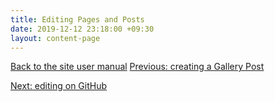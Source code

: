 ```yaml
---
title: Editing Pages and Posts
date: 2019-12-12 23:18:00 +09:30
layout: content-page
---
```


[Back to the site user manual](/administration/)
[Previous: creating a Gallery Post](/creating-a-gallery-post/)

[Next: editing on GitHub](/editing-on-github/)